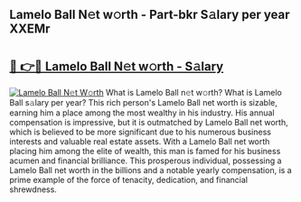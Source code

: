 ## Lamelo Ball N𝚎t w𝚘rth - Part-bkr S𝚊lary per year XXEMr

# <h2><a href="http://gc1cols.nevu.top/?p=Lamelo+Ball">🔗 👉🔴 Lamelo Ball N𝚎t w𝚘rth - S𝚊lary</a></h2>

[![Lamelo Ball N𝚎t W𝚘rth](https://i.imgur.com/Oavwk0R.jpeg)](http://gc1cols.nevu.top/?p=Lamelo+Ball)
What is Lamelo Ball n𝚎t w𝚘rth? What is Lamelo Ball s𝚊lary per year?
This rich person's Lamelo Ball net worth is sizable, earning him a place among the most wealthy in his industry. His annual compensation is impressive, but it is outmatched by Lamelo Ball net worth, which is believed to be more significant due to his numerous business interests and valuable real estate assets. With a Lamelo Ball net worth placing him among the elite of wealth, this man is famed for his business acumen and financial brilliance. This prosperous individual, possessing a Lamelo Ball net worth in the billions and a notable yearly compensation, is a prime example of the force of tenacity, dedication, and financial shrewdness.
